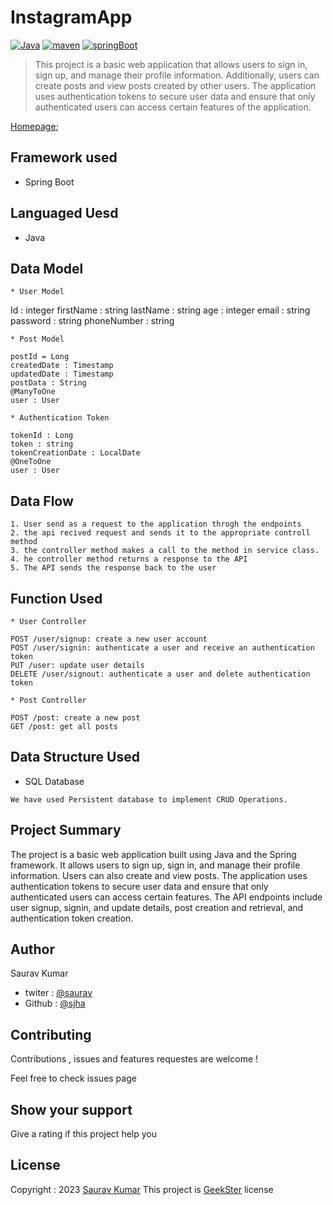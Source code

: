 # InstagramApp
[![Java](https://img.shields.io/badge/Java>=8.0-blue.svg)](https://docs.spring.io/spring-boot/docs/0.5.0.M6/api/org/springframework/boot/SpringApplication.html)
[![maven](https://img.shields.io/badge/maven->=3.0.5-green.svg)](https://www.npmjs.com/package/npm/v/5.5.0)
[![springBoot](https://img.shields.io/badge/SpringBoot->=3.0.6-blue.svg)](https://nodejs.org/en/blog/release/v9.3.0)
>This project is a basic web application that allows users to sign in, sign up, and manage their profile information. Additionally, users can create posts and view posts created by other users. The application uses authentication tokens to secure user data and ensure that only authenticated users can access certain features of the application.

[Homepage]();

## Framework used
 * Spring Boot
## Languaged Uesd
 * Java
## Data Model
```
* User Model
```
Id : integer
firstName : string
lastName : string
age : integer
email : string
password : string
phoneNumber : string
```
* Post Model

postId = Long
createdDate : Timestamp
updatedDate : Timestamp
postData : String
@ManyToOne
user : User

* Authentication Token

tokenId : Long
token : string
tokenCreationDate : LocalDate
@OneToOne 
user : User

```
## Data Flow
```
1. User send as a request to the application throgh the endpoints
2. the api recived request and sends it to the appropriate controll method
3. the controller method makes a call to the method in service class.
4. he controller method returns a response to the API
5. The API sends the response back to the user
```
## Function Used 
```
* User Controller

POST /user/signup: create a new user account
POST /user/signin: authenticate a user and receive an authentication token
PUT /user: update user details
DELETE /user/signout: authenticate a user and delete authentication token

* Post Controller

POST /post: create a new post
GET /post: get all posts
```
## Data Structure Used
* SQL Database
```
We have used Persistent database to implement CRUD Operations.
```

## Project Summary

The project is a basic web application built using Java and the Spring framework. It allows users to sign up, sign in, and manage their profile information. Users can also create and view posts. The application uses authentication tokens to secure user data and ensure that only authenticated users can access certain features. The API endpoints include user signup, signin, and update details, post creation and retrieval, and authentication token creation.

## Author

Saurav Kumar

* twiter : [@saurav](https://twitter.com/Sauravjha24)
* Github : [@sjha](https://github.com/sjha24)

## Contributing

Contributions , issues and features requestes are welcome !

Feel free to check issues page

## Show your support

Give a rating if this project help you

## License

Copyright : 2023 [Saurav Kumar]()
This project is [GeekSter](https://www.geekster.in/) license
